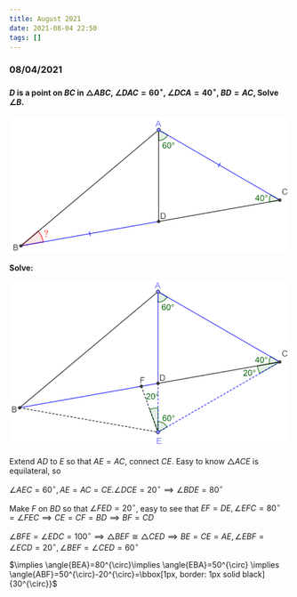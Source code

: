 ```yaml
---
title: August 2021
date: 2021-08-04 22:50
tags: []
---
```


### 08/04/2021

#### $D$​ is a point on $BC$​ in $\triangle{ABC}$, $\angle{DAC}=60^{\circ}$, $\angle{DCA}=40^{\circ}$, $BD=AC$​, Solve $\angle{B}$​​.

![image-20210804225700254](/assets/images/2021/image-20210804225700254.png)

**Solve:**

![image-20210804220316987](/assets/images/2021/image-20210804220316987.png)

Extend $AD$​ to $E$​ so that $AE=AC$​, connect $CE$​. Easy to know $\triangle{ACE}$​ is equilateral, so

$\angle{AEC}=60^{\circ}, AE=AC=CE. \angle{DCE}=20^{\circ} \implies \angle{BDE}=80^{\circ}$​

Make $F$​ on $BD$​ so that $\angle{FED}=20^{\circ}$​, easy to see that $EF=DE, \angle{EFC}=80^{\circ}=\angle{FEC} \implies CE=CF=BD \implies BF=CD$

$\angle{BFE}=\angle{EDC}=100^{\circ} \implies \triangle{BEF}\cong\triangle{CED}\implies BE=CE=AE, \angle{EBF}=\angle{ECD}=20^{\circ},\angle{BEF}=\angle{CED}=60^{\circ}$

$\implies \angle{BEA}=80^{\circ}\implies \angle{EBA}=50^{\circ} \implies \angle{ABF}=50^{\circ}-20^{\circ}=\bbox[1px, border: 1px solid black]{30^{\circ}}$​​​


